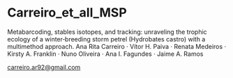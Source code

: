 # Carreiro_et_all_MSP
Metabarcoding, stables isotopes, and tracking: unraveling the trophic ecology of a winter‑breeding storm petrel (Hydrobates castro)
with a multimethod approach.
Ana Rita Carreiro · Vítor H. Paiva · Renata Medeiros · Kirsty A. Franklin · Nuno Oliveira · Ana I. Fagundes · Jaime A. Ramos

carreiro.ar92@gmail.com
